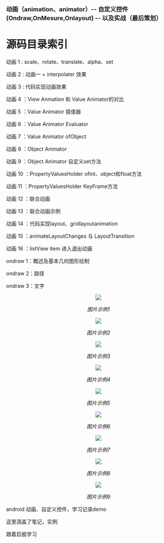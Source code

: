 ### 动画（animation、animator）-- 自定义控件(Ondraw,OnMesure,Onlayout) -- 以及实战（最后策划）
 <h1>源码目录索引</h1>
 <p><a> 动画 1 : scale、rotate、translate、alpha、set</a></p>
        <p><a>动画 2 : 动画一 + interpolater 效果</a></p>
        <p><a>动画 3 : 代码实现动画效果</a></p>
        <p><a>动画 4 ：View Anmation 和 Value Animator的对比</a></p>
        <p><a>动画 5 ：Value Animator 插值器</a></p>
        <p><a>动画 6 ：Value Animator Evaluator</a></p>
        <p><a>动画 7 ：Value Animator ofObject</a></p>
        <p><a>动画 8 ：Object Animator</a></p>
        <p><a>动画 9 ：Object Animator 自定义set方法</a></p>
        <p><a>动画 10 ：PropertyValuesHolder ofint、object和float方法</a></p>
        <p><a>动画 11 ：PropertyValuesHolder KeyFrame方法</a></p>
        <p><a>动画 12 ：联合动画</a></p>
        <p><a>动画 13 ：联合动画示例</a></p>
        <p><a>动画 14 ：代码实现layout、gridlayoutanimation</a></p>
        <p><a>动画 15 ：animateLayoutChanges 与 LayoutTransition</a></p>
        <p><a>动画 16 ：listView item 进入退出动画</a></p>
        <p><a>ondraw 1：概述及基本几何图形绘制</a></p>
        <p><a>ondraw 2：路径</a></p>
        <p><a>ondraw 3：文字</a></p>


<p align="center">
    <img src="https://github.com/jiezongnewstar/AnimationViewandWedgit/blob/master/app/src/main/res/screen1.gif">
    <p align="center">
        <em>图片示例1</em>
    </p>
</p>

<p align="center">
    <img src="https://github.com/jiezongnewstar/AnimationViewandWedgit/blob/master/app/src/main/res/screen2.gif">
    <p align="center">
        <em>图片示例2</em>
    </p>
</p>

<p align="center">
    <img src="https://github.com/jiezongnewstar/AnimationViewandWedgit/blob/master/app/src/main/res/screen3.gif">
    <p align="center">
        <em>图片示例3</em>
    </p>
</p>

<p align="center">
    <img src="https://github.com/jiezongnewstar/AnimationViewandWedgit/blob/master/app/src/main/res/screen4.gif">
    <p align="center">
        <em>图片示例4</em>
    </p>
</p>

<p align="center">
    <img src="https://github.com/jiezongnewstar/AnimationViewandWedgit/blob/master/app/src/main/res/screen5.gif">
    <p align="center">
        <em>图片示例5</em>
    </p>
</p>

<p align="center">
    <img src="https://github.com/jiezongnewstar/AnimationViewandWedgit/blob/master/app/src/main/res/screen6.gif">
    <p align="center">
        <em>图片示例6</em>
    </p>
</p>

<p align="center">
    <img src="https://github.com/jiezongnewstar/AnimationViewandWedgit/blob/master/app/src/main/res/screen7.gif">
    <p align="center">
        <em>图片示例7</em>
    </p>
</p>

<p align="center">
    <img src="https://github.com/jiezongnewstar/AnimationViewandWedgit/blob/master/app/src/main/res/screen8.gif">
    <p align="center">
        <em>图片示例8</em>
    </p>
</p>

<p align="center">
    <img src="https://github.com/jiezongnewstar/AnimationViewandWedgit/blob/master/app/src/main/res/screen7.gif">
    <p align="center">
        <em>图片示例9</em>
    </p>
</p>

android 动画、自定义控件，学习记录demo</br>

这里涵盖了笔记，实例</br>

跟着启舰学习
